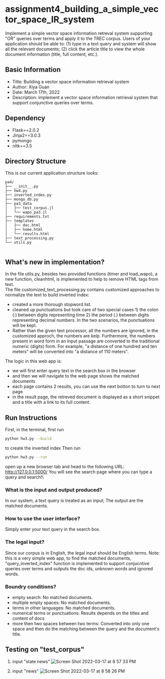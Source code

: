 # assignment4_building_a_simple_vector_space_IR_system

Implement a simple vector space information retreval system supporting "OR" queries over terms and apply it to the TREC corpus. Users of your application should be able to: (1) type in a text query and system will show all the relevant documents; (2) click the article title to view the whole document information (title, full content, etc.).

## Basic Information
- Title: Building a vector space information retrieval system
- Author: Xiya Guan
- Date: March 17th, 2022
- Description: implement a vector space information retrieval system that support conjunctive queries over terms.

## Dependency
- Flask==2.0.2
- Jinja2==3.0.3
- pymongo
- nltk==3.5

## Directory Structure
This is our current application structure looks:
```
pa4/
├── __init__.py
├── hw4.py
├── inverted_index.py
├── mongo_db.py
├── pa3_data
│   ├── test_corpus.jl
│   └── wapo_pa3.jl
├── requirements.txt
├── templates
│   ├── doc.html
│   ├── home.html
│   └── results.html
├── text_processing.py
└── utils.py


```
## What's new in implementation?
In the file utils.py, besides two provided functions (timer and load_wapo), a new function, cleanhtml, is implemented to help to remove HTML tags from text. \
The file customized_text_processing.py contains customized approaches to normalize the text to build inverted index:
- created a more thorough stopword list.
- cleaned up punctuations but took care of two special cases 1) the colon (:) between digits representing time 2) the period (.) between digits representing decimal numbers. In the two scenarios, the punctuations will be kept.
- Rather than the given text processor, all the numbers are ignored, in the customized approch, the numbers are kelp. Furthermore, the numbers present in word form in an input passage are converted to the traditional numeric (digits) form. For example, "a distance of one hundred and ten meters" will be converted into "a distance of 110 meters".


The logic in this web app is:
- we will first enter query text in the search box in the browser
- and then we will navigate to the web page shows the matched documents
- each page contains 2 results, you can use the next botton to turn to next page
- in the result page, the retreved document is displayed as a short snippet and a title with a link to its full content.


## Run Instructions
First, in the terminal, first run 
```bash
python hw3.py --build
```
to create the inverted index
Then run
```bash
python hw3.py --run
```
open up a new browser tab and head to the following URL:
http://127.0.0.1:5000/
You will see the search page where you can type a query and search!\


### What is the input and output produced?
In our system, a text query is treated as an input; The output are the matched documents.
### How to use the user interface?
Simply enter your text query in the search box.
### The legal input?
Since our corpus is in English, the legal input should be English terms. Note: this is a very simple web app, to find the matched documents, "query_inverted_index" function is implemented to support conjucntive queries over terms and outputs the doc ids, unknown words and ignored words.
### Boundry conditions?
- empty search: No matched documents.
- multiple empty spaces: No matched documents.
- terms in other languages: No matched documents.
- numerical terms or punctuations: Results depends on the titles and content of docs
- more then two spaces between two terms: Converted into only one space and then do the matching between the query and the document's title.

## Testing on "test_corpus"
1. input "state news"
![Screen Shot 2022-03-17 at 8 57 33 PM](https://user-images.githubusercontent.com/79282489/158917451-263c2697-e691-4e89-87d8-dc0c4b6d722c.png)

2. input "news"
![Screen Shot 2022-03-17 at 8 58 26 PM](https://user-images.githubusercontent.com/79282489/158917515-b18a6ffa-ff54-4409-9b1b-84909ef2cb51.png)

